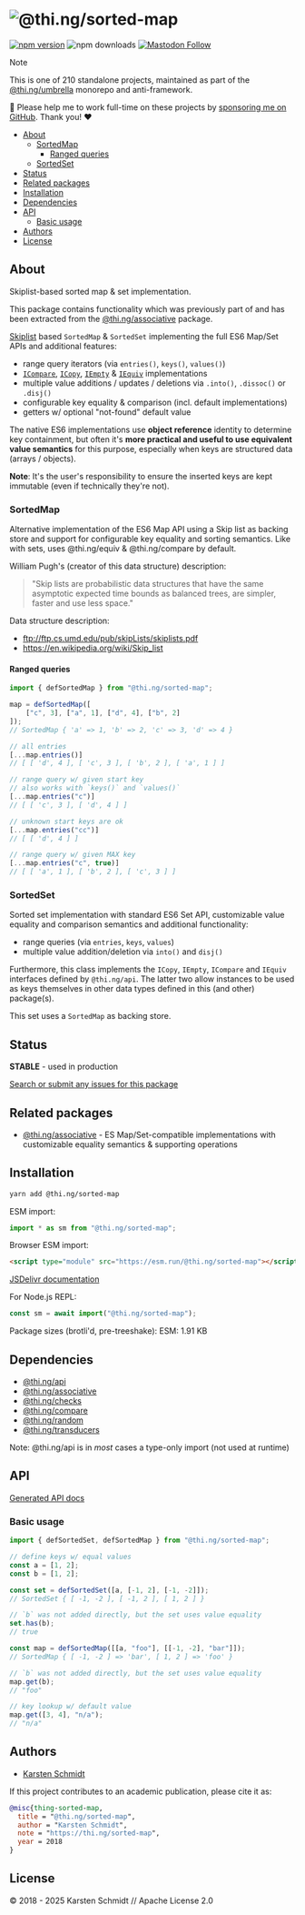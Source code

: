 <!-- This file is generated - DO NOT EDIT! -->
<!-- Please see: https://github.com/thi-ng/umbrella/blob/develop/CONTRIBUTING.md#changes-to-readme-files -->
# ![@thi.ng/sorted-map](https://raw.githubusercontent.com/thi-ng/umbrella/develop/assets/banners/thing-sorted-map.svg?a2ee1fc6)

[![npm version](https://img.shields.io/npm/v/@thi.ng/sorted-map.svg)](https://www.npmjs.com/package/@thi.ng/sorted-map)
![npm downloads](https://img.shields.io/npm/dm/@thi.ng/sorted-map.svg)
[![Mastodon Follow](https://img.shields.io/mastodon/follow/109331703950160316?domain=https%3A%2F%2Fmastodon.thi.ng&style=social)](https://mastodon.thi.ng/@toxi)

> [!NOTE]
> This is one of 210 standalone projects, maintained as part
> of the [@thi.ng/umbrella](https://github.com/thi-ng/umbrella/) monorepo
> and anti-framework.
>
> 🚀 Please help me to work full-time on these projects by [sponsoring me on
> GitHub](https://github.com/sponsors/postspectacular). Thank you! ❤️

- [About](#about)
  - [SortedMap](#sortedmap)
    - [Ranged queries](#ranged-queries)
  - [SortedSet](#sortedset)
- [Status](#status)
- [Related packages](#related-packages)
- [Installation](#installation)
- [Dependencies](#dependencies)
- [API](#api)
  - [Basic usage](#basic-usage)
- [Authors](#authors)
- [License](#license)

## About

Skiplist-based sorted map & set implementation.

This package contains functionality which was previously part of and has been
extracted from the [@thi.ng/associative](https://thi.ng/associative) package.

[Skiplist](https://en.wikipedia.org/wiki/Skip_list) based `SortedMap` &
`SortedSet` implementing the full ES6 Map/Set APIs and additional features:

- range query iterators (via `entries()`, `keys()`, `values()`)
- [`ICompare`](https://docs.thi.ng/umbrella/api/interfaces/ICompare.html),
  [`ICopy`](https://docs.thi.ng/umbrella/api/interfaces/ICopy.html),
  [`IEmpty`](https://docs.thi.ng/umbrella/api/interfaces/IEmpty.html) &
  [`IEquiv`](https://docs.thi.ng/umbrella/api/interfaces/IEquiv.html)
  implementations
- multiple value additions / updates / deletions via `.into()`, `.dissoc()` or
  `.disj()`
- configurable key equality & comparison (incl. default implementations)
- getters w/ optional "not-found" default value

The native ES6 implementations use **object reference** identity to determine
key containment, but often it's **more practical and useful to use equivalent
value semantics** for this purpose, especially when keys are structured data
(arrays / objects).

**Note**: It's the user's responsibility to ensure the inserted keys are kept
immutable (even if technically they're not).

### SortedMap

Alternative implementation of the ES6 Map API using a Skip list as
backing store and support for configurable key equality and sorting
semantics. Like with sets, uses @thi.ng/equiv & @thi.ng/compare by
default.

William Pugh's (creator of this data structure) description:

> "Skip lists are probabilistic data structures that have the same
asymptotic expected time bounds as balanced trees, are simpler, faster
and use less space."

Data structure description:

- ftp://ftp.cs.umd.edu/pub/skipLists/skiplists.pdf
- https://en.wikipedia.org/wiki/Skip_list

#### Ranged queries

```ts
import { defSortedMap } from "@thi.ng/sorted-map";

map = defSortedMap([
    ["c", 3], ["a", 1], ["d", 4], ["b", 2]
]);
// SortedMap { 'a' => 1, 'b' => 2, 'c' => 3, 'd' => 4 }

// all entries
[...map.entries()]
// [ [ 'd', 4 ], [ 'c', 3 ], [ 'b', 2 ], [ 'a', 1 ] ]

// range query w/ given start key
// also works with `keys()` and `values()`
[...map.entries("c")]
// [ [ 'c', 3 ], [ 'd', 4 ] ]

// unknown start keys are ok
[...map.entries("cc")]
// [ [ 'd', 4 ] ]

// range query w/ given MAX key
[...map.entries("c", true)]
// [ [ 'a', 1 ], [ 'b', 2 ], [ 'c', 3 ] ]
```

### SortedSet

Sorted set implementation with standard ES6 Set API, customizable value
equality and comparison semantics and additional functionality:

- range queries (via `entries`, `keys`, `values`)
- multiple value addition/deletion via `into()` and `disj()`

Furthermore, this class implements the `ICopy`, `IEmpty`, `ICompare` and
`IEquiv` interfaces defined by `@thi.ng/api`. The latter two allow
instances to be used as keys themselves in other data types defined in
this (and other) package(s).

This set uses a `SortedMap` as backing store.

## Status

**STABLE** - used in production

[Search or submit any issues for this package](https://github.com/thi-ng/umbrella/issues?q=%5Bsorted-map%5D+in%3Atitle)

## Related packages

- [@thi.ng/associative](https://github.com/thi-ng/umbrella/tree/develop/packages/associative) - ES Map/Set-compatible implementations with customizable equality semantics & supporting operations

## Installation

```bash
yarn add @thi.ng/sorted-map
```

ESM import:

```ts
import * as sm from "@thi.ng/sorted-map";
```

Browser ESM import:

```html
<script type="module" src="https://esm.run/@thi.ng/sorted-map"></script>
```

[JSDelivr documentation](https://www.jsdelivr.com/)

For Node.js REPL:

```js
const sm = await import("@thi.ng/sorted-map");
```

Package sizes (brotli'd, pre-treeshake): ESM: 1.91 KB

## Dependencies

- [@thi.ng/api](https://github.com/thi-ng/umbrella/tree/develop/packages/api)
- [@thi.ng/associative](https://github.com/thi-ng/umbrella/tree/develop/packages/associative)
- [@thi.ng/checks](https://github.com/thi-ng/umbrella/tree/develop/packages/checks)
- [@thi.ng/compare](https://github.com/thi-ng/umbrella/tree/develop/packages/compare)
- [@thi.ng/random](https://github.com/thi-ng/umbrella/tree/develop/packages/random)
- [@thi.ng/transducers](https://github.com/thi-ng/umbrella/tree/develop/packages/transducers)

Note: @thi.ng/api is in _most_ cases a type-only import (not used at runtime)

## API

[Generated API docs](https://docs.thi.ng/umbrella/sorted-map/)

### Basic usage

```ts
import { defSortedSet, defSortedMap } from "@thi.ng/sorted-map";

// define keys w/ equal values
const a = [1, 2];
const b = [1, 2];

const set = defSortedSet([a, [-1, 2], [-1, -2]]);
// SortedSet { [ -1, -2 ], [ -1, 2 ], [ 1, 2 ] }

// `b` was not added directly, but the set uses value equality
set.has(b);
// true

const map = defSortedMap([[a, "foo"], [[-1, -2], "bar"]]);
// SortedMap { [ -1, -2 ] => 'bar', [ 1, 2 ] => 'foo' }

// `b` was not added directly, but the set uses value equality
map.get(b);
// "foo"

// key lookup w/ default value
map.get([3, 4], "n/a");
// "n/a"
```

## Authors

- [Karsten Schmidt](https://thi.ng)

If this project contributes to an academic publication, please cite it as:

```bibtex
@misc{thing-sorted-map,
  title = "@thi.ng/sorted-map",
  author = "Karsten Schmidt",
  note = "https://thi.ng/sorted-map",
  year = 2018
}
```

## License

&copy; 2018 - 2025 Karsten Schmidt // Apache License 2.0
